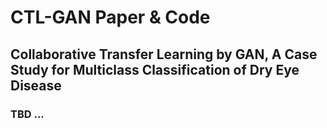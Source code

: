 # CTL-GAN Paper & Code

## Collaborative Transfer Learning by GAN, A Case Study for Multiclass Classification of Dry Eye Disease

### TBD ...
